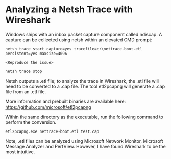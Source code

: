 # Analyzing a Netsh Trace with Wireshark

Windows ships with an inbox packet capture component called ndiscap. 
A capture can be collected using netsh within an elevated CMD prompt:

```
netsh trace start capture=yes tracefile=c:\nettrace-boot.etl persistent=yes maxsize=4096
 
<Reproduce the issue>

netsh trace stop
```

Netsh outputs a .etl file; to analyze the trace in Wireshark, the .etl file will need to be converted to a .cap file. The tool etl2pcapng  will generate a .cap file from an .etl file.

More information and prebuilt binaries are available here:
https://github.com/microsoft/etl2pcapng

Within the same directory as the executable, run the following command to perform the conversion.

```
etl2pcapng.exe nettrace-boot.etl test.cap
```

Note, .etl files can be analyzed using Microsoft Network Monitor, Microsoft Message Analyzer and PerfView. However, I have found Wireshark to be the most intuitive.
